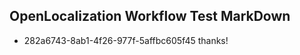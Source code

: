 ## OpenLocalization Workflow Test MarkDown
* 282a6743-8ab1-4f26-977f-5affbc605f45 thanks!

<!--HONumber=Jul16_HO2-->


